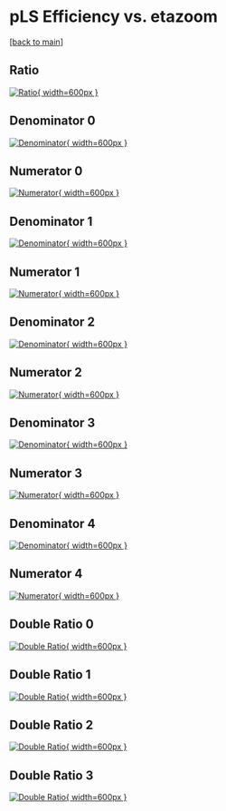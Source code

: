 # pLS Efficiency vs. etazoom

[[back to main](./)]



## Ratio

[![Ratio](../mtv/var/pLS_base_13_1_eff_etazoom.png){ width=600px }](../mtv/var/pLS_base_13_1_eff_etazoom.pdf)

## Denominator 0

[![Denominator](../mtv/den/pLS_base_13_1_eff_etazoom_den0.png){ width=600px }](../mtv/den/pLS_base_13_1_eff_etazoom_den0.pdf)

## Numerator 0

[![Numerator](../mtv/num/pLS_base_13_1_eff_etazoom_num0.png){ width=600px }](../mtv/num/pLS_base_13_1_eff_etazoom_num0.pdf)

## Denominator 1

[![Denominator](../mtv/den/pLS_base_13_1_eff_etazoom_den1.png){ width=600px }](../mtv/den/pLS_base_13_1_eff_etazoom_den1.pdf)

## Numerator 1

[![Numerator](../mtv/num/pLS_base_13_1_eff_etazoom_num1.png){ width=600px }](../mtv/num/pLS_base_13_1_eff_etazoom_num1.pdf)

## Denominator 2

[![Denominator](../mtv/den/pLS_base_13_1_eff_etazoom_den2.png){ width=600px }](../mtv/den/pLS_base_13_1_eff_etazoom_den2.pdf)

## Numerator 2

[![Numerator](../mtv/num/pLS_base_13_1_eff_etazoom_num2.png){ width=600px }](../mtv/num/pLS_base_13_1_eff_etazoom_num2.pdf)

## Denominator 3

[![Denominator](../mtv/den/pLS_base_13_1_eff_etazoom_den3.png){ width=600px }](../mtv/den/pLS_base_13_1_eff_etazoom_den3.pdf)

## Numerator 3

[![Numerator](../mtv/num/pLS_base_13_1_eff_etazoom_num3.png){ width=600px }](../mtv/num/pLS_base_13_1_eff_etazoom_num3.pdf)

## Denominator 4

[![Denominator](../mtv/den/pLS_base_13_1_eff_etazoom_den4.png){ width=600px }](../mtv/den/pLS_base_13_1_eff_etazoom_den4.pdf)

## Numerator 4

[![Numerator](../mtv/num/pLS_base_13_1_eff_etazoom_num4.png){ width=600px }](../mtv/num/pLS_base_13_1_eff_etazoom_num4.pdf)

## Double Ratio 0

[![Double Ratio](../mtv/ratio/pLS_base_13_1_eff_etazoom_ratio0.png){ width=600px }](../mtv/ratio/pLS_base_13_1_eff_etazoom_ratio0.pdf)

## Double Ratio 1

[![Double Ratio](../mtv/ratio/pLS_base_13_1_eff_etazoom_ratio1.png){ width=600px }](../mtv/ratio/pLS_base_13_1_eff_etazoom_ratio1.pdf)

## Double Ratio 2

[![Double Ratio](../mtv/ratio/pLS_base_13_1_eff_etazoom_ratio2.png){ width=600px }](../mtv/ratio/pLS_base_13_1_eff_etazoom_ratio2.pdf)

## Double Ratio 3

[![Double Ratio](../mtv/ratio/pLS_base_13_1_eff_etazoom_ratio3.png){ width=600px }](../mtv/ratio/pLS_base_13_1_eff_etazoom_ratio3.pdf)

